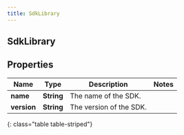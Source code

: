 ```yaml
---
title: SdkLibrary
---
```

## SdkLibrary


## Properties

| Name | Type | Description | Notes |
| ------------ | ------------- | ------------- | ------------- |
| **name** | <!----><!---->**String**<!----> | The name of the SDK. |  |
| **version** | <!----><!---->**String**<!----> | The version of the SDK. |  |
{: class="table table-striped"}




